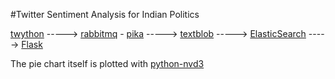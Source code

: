 #Twitter Sentiment Analysis for Indian Politics

[twython][twythonlink] -----> [rabbitmq][rabbitlink] - [pika][pikalink] -----> [textblob][textbloblink] -----> [ElasticSearch][elasticsearchlink] -----> [Flask][flasklink]

The pie chart itself is plotted with [python-nvd3][nvd3]

[twythonlink]: https://github.com/ryanmcgrath/twython

[rabbitlink]: https://www.rabbitmq.com/

[pikalink]: https://github.com/pika/pika

[textbloblink]: https://github.com/sloria/TextBlob

[elasticsearchlink]: https://elasticsearch-py.readthedocs.org/en/master/

[flasklink]: http://flask.pocoo.org/

[nvd3]: https://github.com/areski/python-nvd3